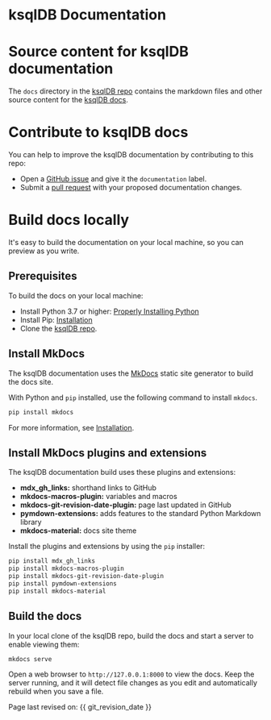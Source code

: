 # ksqlDB Documentation

Source content for ksqlDB documentation
=======================================

The `docs` directory in the [ksqlDB repo](https://github.com/confluentinc/ksql)
contains the markdown files and other source content for the
[ksqlDB docs](https://docs.ksqldb.io).

Contribute to ksqlDB docs
=========================

You can help to improve the ksqlDB documentation by contributing to this repo:

- Open a [GitHub issue](https://github.com/confluentinc/ksql/issues) and give it
  the `documentation` label.
- Submit a [pull request](https://github.com/confluentinc/ksql/pulls) with your
  proposed documentation changes.

Build docs locally
==================

It's easy to build the documentation on your local machine, so you can preview
as you write.

Prerequisites
-------------

To build the docs on your local machine: 

- Install Python 3.7 or higher: [Properly Installing Python](https://docs.python-guide.org/starting/installation/)
- Install Pip: [Installation](https://pip.pypa.io/en/stable/installing/)
- Clone the [ksqlDB repo](https://github.com/confluentinc/ksql).

Install MkDocs
--------------

The ksqlDB documentation uses the [MkDocs](https://www.mkdocs.org/) static
site generator to build the docs site.

With Python and `pip` installed, use the following command to install `mkdocs`.

```bash
pip install mkdocs
```

For more information, see [Installation](https://www.mkdocs.org/#installation).

Install MkDocs plugins and extensions
-------------------------------------

The ksqlDB documentation build uses these plugins and extensions:

- **mdx_gh_links:** shorthand links to GitHub
- **mkdocs-macros-plugin:** variables and macros  
- **mkdocs-git-revision-date-plugin:** page last updated in GitHub
- **pymdown-extensions:** adds features to the standard Python Markdown library
- **mkdocs-material:** docs site theme

Install the plugins and extensions by using the `pip` installer:

```bash
pip install mdx_gh_links
pip install mkdocs-macros-plugin
pip install mkdocs-git-revision-date-plugin
pip install pymdown-extensions
pip install mkdocs-material
```

Build the docs
--------------

In your local clone of the ksqlDB repo, build the docs and start a server to enable viewing them:

```bash
mkdocs serve
```

Open a web browser to `http://127.0.0.1:8000` to view the docs. Keep the server
running, and it will detect file changes as you edit and automatically rebuild
when you save a file.

Page last revised on: {{ git_revision_date }}
